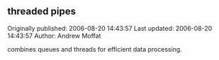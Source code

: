 ## threaded pipes 
Originally published: 2006-08-20 14:43:57 
Last updated: 2006-08-20 14:43:57 
Author: Andrew Moffat 
 
combines queues and threads for efficient data processing.